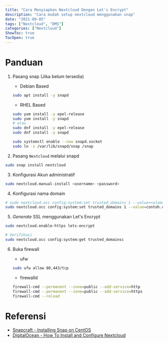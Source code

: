 ```yaml
---
title: "Cara Menyiapkan Nextcloud Dengan Let's Encrypt"
description: "Cara mudah setup nextcloud menggunakan snap"
date: "2021-09-05"
tags: ["Nextcloud", "DMS"]
categories: ["Nextcloud"]
ShowToc: true
TocOpen: true
---
```


# Panduan
1. Pasang snap (Jika belum tersedia)
    - Debian Based
    ```bash
    sudo apt install -y snapd
    ```
    - RHEL Based
    ```bash
    sudo yum install -y epel-release
    sudo yum install -y snapd
    # atau
    sudo dnf install -y epel-release
    sudo dnf install -y snapd
    ```

    ```bash
    sudo systemctl enable --now snapd.socket
    sudo ln -s /var/lib/snapd/snap /snap
    ```

2. Pasang `Nextcloud` melalui snapd
```bash
sudo snap install nextcloud
```

3. Konfigurasi Akun administratif
```bash
sudo nextcloud.manual-install <username> <password>
```

4. Konfigurasi nama domain
```bash
# sudo nextcloud.occ config:system:set trusted_domains 1 --value=<alamat_domain>
sudo nextcloud.occ config:system:set trusted_domains 1 --value=contoh.com
```

5. _Generate_ SSL menggunakan Let's Encrypt
```bash
sudo nextcloud.enable-https lets-encrypt

# Verifikasi
sudo nextcloud.occ config:system:get trusted_domainsc
```

6. Buka firewall
    - ufw
    ```bash
    sudo ufw allow 80,443/tcp
    ```

    - firewalld
    ```bash
    firewall-cmd --permanent --zone=public --add-service=http
    firewall-cmd --permanent --zone=public --add-service=https
    firewall-cmd --reload
    ```
# Referensi
- [Snapcraft - Installing Snap on CentOS](https://snapcraft.io/docs/installing-snap-on-centos)
- [DigitalOcean - How To Install and Configure Nextcloud](https://www.digitalocean.com/community/tutorials/how-to-install-and-configure-nextcloud-on-ubuntu-18-04)